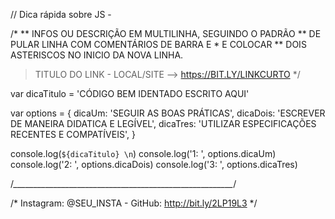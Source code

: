 // Dica rápida sobre JS -  <TITULO DA DICA>

/*
** INFOS OU DESCRIÇÃO EM MULTILINHA, SEGUINDO O PADRÃO
** DE PULAR LINHA COM COMENTÁRIOS DE BARRA E * E COLOCAR
** DOIS ASTERISCOS NO INICIO DA NOVA LINHA.

> TITULO DO LINK - LOCAL/SITE --> https://BIT.LY/LINKCURTO
*/

var dicaTitulo = 'CÓDIGO BEM IDENTADO ESCRITO AQUI'

var options = { 
  dicaUm:   'SEGUIR AS BOAS PRÁTICAS', 
  dicaDois: 'ESCREVER DE MANEIRA DIDATICA E LEGÍVEL', 
  dicaTres: 'UTILIZAR ESPECIFICAÇÕES RECENTES E COMPATÍVEIS', 
}

console.log(`${dicaTitulo} \n`)
console.log('1: ', options.dicaUm)
console.log('2: ', options.dicaDois)
console.log('3: ', options.dicaTres)


/*_______________________________________________________*/

/* Instagram: @SEU_INSTA - GitHub: http://bit.ly/2LP19L3 */